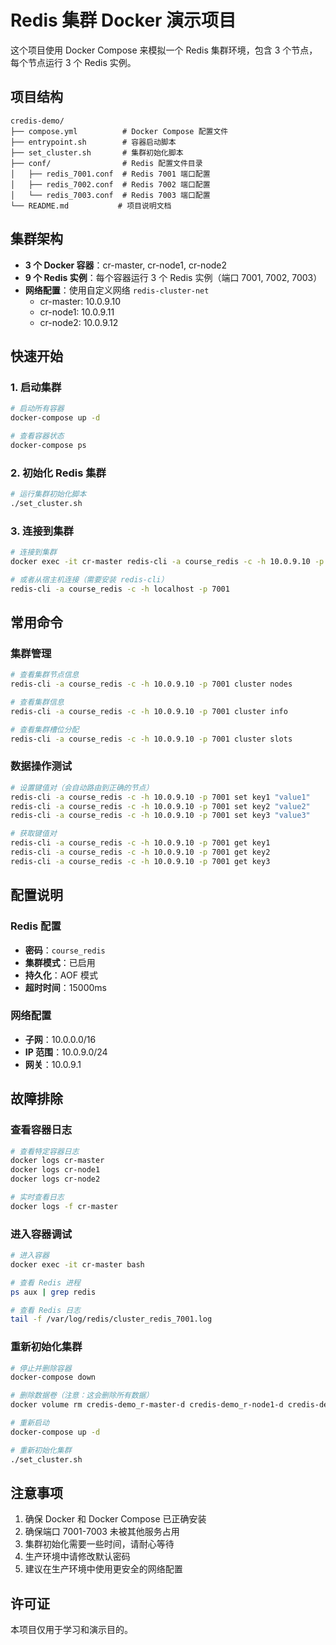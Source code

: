 # Redis 集群 Docker 演示项目

这个项目使用 Docker Compose 来模拟一个 Redis 集群环境，包含 3 个节点，每个节点运行 3 个 Redis 实例。

## 项目结构

```
credis-demo/
├── compose.yml          # Docker Compose 配置文件
├── entrypoint.sh        # 容器启动脚本
├── set_cluster.sh       # 集群初始化脚本
├── conf/                # Redis 配置文件目录
│   ├── redis_7001.conf  # Redis 7001 端口配置
│   ├── redis_7002.conf  # Redis 7002 端口配置
│   └── redis_7003.conf  # Redis 7003 端口配置
└── README.md           # 项目说明文档
```

## 集群架构

- **3 个 Docker 容器**：cr-master, cr-node1, cr-node2
- **9 个 Redis 实例**：每个容器运行 3 个 Redis 实例（端口 7001, 7002, 7003）
- **网络配置**：使用自定义网络 `redis-cluster-net`
  - cr-master: 10.0.9.10
  - cr-node1: 10.0.9.11
  - cr-node2: 10.0.9.12

## 快速开始

### 1. 启动集群

```bash
# 启动所有容器
docker-compose up -d

# 查看容器状态
docker-compose ps
```

### 2. 初始化 Redis 集群

```bash
# 运行集群初始化脚本
./set_cluster.sh
```

### 3. 连接到集群

```bash
# 连接到集群
docker exec -it cr-master redis-cli -a course_redis -c -h 10.0.9.10 -p 7001

# 或者从宿主机连接（需要安装 redis-cli）
redis-cli -a course_redis -c -h localhost -p 7001
```

## 常用命令

### 集群管理

```bash
# 查看集群节点信息
redis-cli -a course_redis -c -h 10.0.9.10 -p 7001 cluster nodes

# 查看集群信息
redis-cli -a course_redis -c -h 10.0.9.10 -p 7001 cluster info

# 查看集群槽位分配
redis-cli -a course_redis -c -h 10.0.9.10 -p 7001 cluster slots
```

### 数据操作测试

```bash
# 设置键值对（会自动路由到正确的节点）
redis-cli -a course_redis -c -h 10.0.9.10 -p 7001 set key1 "value1"
redis-cli -a course_redis -c -h 10.0.9.10 -p 7001 set key2 "value2"
redis-cli -a course_redis -c -h 10.0.9.10 -p 7001 set key3 "value3"

# 获取键值对
redis-cli -a course_redis -c -h 10.0.9.10 -p 7001 get key1
redis-cli -a course_redis -c -h 10.0.9.10 -p 7001 get key2
redis-cli -a course_redis -c -h 10.0.9.10 -p 7001 get key3
```

## 配置说明

### Redis 配置

- **密码**：`course_redis`
- **集群模式**：已启用
- **持久化**：AOF 模式
- **超时时间**：15000ms

### 网络配置

- **子网**：10.0.0.0/16
- **IP 范围**：10.0.9.0/24
- **网关**：10.0.9.1

## 故障排除

### 查看容器日志

```bash
# 查看特定容器日志
docker logs cr-master
docker logs cr-node1
docker logs cr-node2

# 实时查看日志
docker logs -f cr-master
```

### 进入容器调试

```bash
# 进入容器
docker exec -it cr-master bash

# 查看 Redis 进程
ps aux | grep redis

# 查看 Redis 日志
tail -f /var/log/redis/cluster_redis_7001.log
```

### 重新初始化集群

```bash
# 停止并删除容器
docker-compose down

# 删除数据卷（注意：这会删除所有数据）
docker volume rm credis-demo_r-master-d credis-demo_r-node1-d credis-demo_r-node2-d

# 重新启动
docker-compose up -d

# 重新初始化集群
./set_cluster.sh
```

## 注意事项

1. 确保 Docker 和 Docker Compose 已正确安装
2. 确保端口 7001-7003 未被其他服务占用
3. 集群初始化需要一些时间，请耐心等待
4. 生产环境中请修改默认密码
5. 建议在生产环境中使用更安全的网络配置

## 许可证

本项目仅用于学习和演示目的。